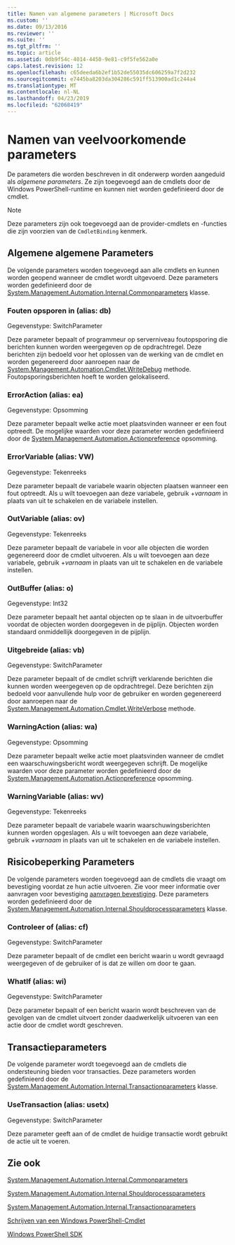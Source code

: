 ```yaml
---
title: Namen van algemene parameters | Microsoft Docs
ms.custom: ''
ms.date: 09/13/2016
ms.reviewer: ''
ms.suite: ''
ms.tgt_pltfrm: ''
ms.topic: article
ms.assetid: 0db9f54c-4014-4450-9e81-c9f5fe562a0e
caps.latest.revision: 12
ms.openlocfilehash: c65deeda6b2ef1b52de55035dc606259a7f2d232
ms.sourcegitcommit: e7445ba8203da304286c591ff513900ad1c244a4
ms.translationtype: MT
ms.contentlocale: nl-NL
ms.lasthandoff: 04/23/2019
ms.locfileid: "62068419"
---
```

# <a name="common-parameter-names"></a>Namen van veelvoorkomende parameters

De parameters die worden beschreven in dit onderwerp worden aangeduid als *algemene parameters*. Ze zijn toegevoegd aan de cmdlets door de Windows PowerShell-runtime en kunnen niet worden gedefinieerd door de cmdlet.

> [!NOTE]
> Deze parameters zijn ook toegevoegd aan de provider-cmdlets en -functies die zijn voorzien van de `CmdletBinding` kenmerk.

## <a name="general-common-parameters"></a>Algemene algemene Parameters

De volgende parameters worden toegevoegd aan alle cmdlets en kunnen worden geopend wanneer de cmdlet wordt uitgevoerd. Deze parameters worden gedefinieerd door de [System.Management.Automation.Internal.Commonparameters](/dotnet/api/System.Management.Automation.Internal.CommonParameters) klasse.

### <a name="debug-alias-db"></a>Fouten opsporen in (alias: db)

Gegevenstype: SwitchParameter

Deze parameter bepaalt of programmeur op serverniveau foutopsporing die berichten kunnen worden weergegeven op de opdrachtregel. Deze berichten zijn bedoeld voor het oplossen van de werking van de cmdlet en worden gegenereerd door aanroepen naar de [System.Management.Automation.Cmdlet.WriteDebug](/dotnet/api/System.Management.Automation.Cmdlet.WriteDebug) methode. Foutopsporingsberichten hoeft te worden gelokaliseerd.

### <a name="erroraction-alias-ea"></a>ErrorAction (alias: ea)

Gegevenstype: Opsomming

Deze parameter bepaalt welke actie moet plaatsvinden wanneer er een fout optreedt. De mogelijke waarden voor deze parameter worden gedefinieerd door de [System.Management.Automation.Actionpreference](/dotnet/api/System.Management.Automation.ActionPreference) opsomming.

### <a name="errorvariable-alias-ev"></a>ErrorVariable (alias: VW)

Gegevenstype: Tekenreeks

Deze parameter bepaalt de variabele waarin objecten plaatsen wanneer een fout optreedt. Als u wilt toevoegen aan deze variabele, gebruik +*varnaam* in plaats van uit te schakelen en de variabele instellen.

### <a name="outvariable-alias-ov"></a>OutVariable (alias: ov)

Gegevenstype: Tekenreeks

Deze parameter bepaalt de variabele in voor alle objecten die worden gegenereerd door de cmdlet uitvoeren. Als u wilt toevoegen aan deze variabele, gebruik +*varnaam* in plaats van uit te schakelen en de variabele instellen.

### <a name="outbuffer-alias-ob"></a>OutBuffer (alias: o)

Gegevenstype: Int32

Deze parameter bepaalt het aantal objecten op te slaan in de uitvoerbuffer voordat de objecten worden doorgegeven in de pijplijn. Objecten worden standaard onmiddellijk doorgegeven in de pijplijn.

### <a name="verbose-alias-vb"></a>Uitgebreide (alias: vb)

Gegevenstype: SwitchParameter

Deze parameter bepaalt of de cmdlet schrijft verklarende berichten die kunnen worden weergegeven op de opdrachtregel. Deze berichten zijn bedoeld voor aanvullende hulp voor de gebruiker en worden gegenereerd door aanroepen naar de [System.Management.Automation.Cmdlet.WriteVerbose](/dotnet/api/System.Management.Automation.Cmdlet.WriteVerbose) methode.

### <a name="warningaction-alias-wa"></a>WarningAction (alias: wa)

Gegevenstype: Opsomming

Deze parameter bepaalt welke actie moet plaatsvinden wanneer de cmdlet een waarschuwingsbericht wordt weergegeven schrijft. De mogelijke waarden voor deze parameter worden gedefinieerd door de [System.Management.Automation.Actionpreference](/dotnet/api/System.Management.Automation.ActionPreference) opsomming.

### <a name="warningvariable-alias-wv"></a>WarningVariable (alias: wv)

Gegevenstype: Tekenreeks

Deze parameter bepaalt de variabele waarin waarschuwingsberichten kunnen worden opgeslagen. Als u wilt toevoegen aan deze variabele, gebruik +*varnaam* in plaats van uit te schakelen en de variabele instellen.

## <a name="risk-mitigation-parameters"></a>Risicobeperking Parameters

De volgende parameters worden toegevoegd aan de cmdlets die vraagt om bevestiging voordat ze hun actie uitvoeren. Zie voor meer informatie over aanvragen voor bevestiging [aanvragen bevestiging](./requesting-confirmation-from-cmdlets.md). Deze parameters worden gedefinieerd door de [System.Management.Automation.Internal.Shouldprocessparameters](/dotnet/api/System.Management.Automation.Internal.ShouldProcessParameters) klasse.

### <a name="confirm-alias-cf"></a>Controleer of (alias: cf)

Gegevenstype: SwitchParameter

Deze parameter bepaalt of de cmdlet een bericht waarin u wordt gevraagd weergegeven of de gebruiker of is dat ze willen om door te gaan.

### <a name="whatif-alias-wi"></a>WhatIf (alias: wi)

Gegevenstype: SwitchParameter

Deze parameter bepaalt of een bericht waarin wordt beschreven van de gevolgen van de cmdlet uitvoert zonder daadwerkelijk uitvoeren van een actie door de cmdlet wordt geschreven.

## <a name="transaction-parameters"></a>Transactieparameters

De volgende parameter wordt toegevoegd aan de cmdlets die ondersteuning bieden voor transacties. Deze parameters worden gedefinieerd door de [System.Management.Automation.Internal.Transactionparameters](/dotnet/api/System.Management.Automation.Internal.TransactionParameters) klasse.

### <a name="usetransaction-alias-usetx"></a>UseTransaction (alias: usetx)

Gegevenstype: SwitchParameter

Deze parameter geeft aan of de cmdlet de huidige transactie wordt gebruikt de actie uit te voeren.

## <a name="see-also"></a>Zie ook

[System.Management.Automation.Internal.Commonparameters](/dotnet/api/System.Management.Automation.Internal.CommonParameters)

[System.Management.Automation.Internal.Shouldprocessparameters](/dotnet/api/System.Management.Automation.Internal.ShouldProcessParameters)

[System.Management.Automation.Internal.Transactionparameters](/dotnet/api/System.Management.Automation.Internal.TransactionParameters)

[Schrijven van een Windows PowerShell-Cmdlet](./writing-a-windows-powershell-cmdlet.md)

[Windows PowerShell SDK](../windows-powershell-reference.md)
